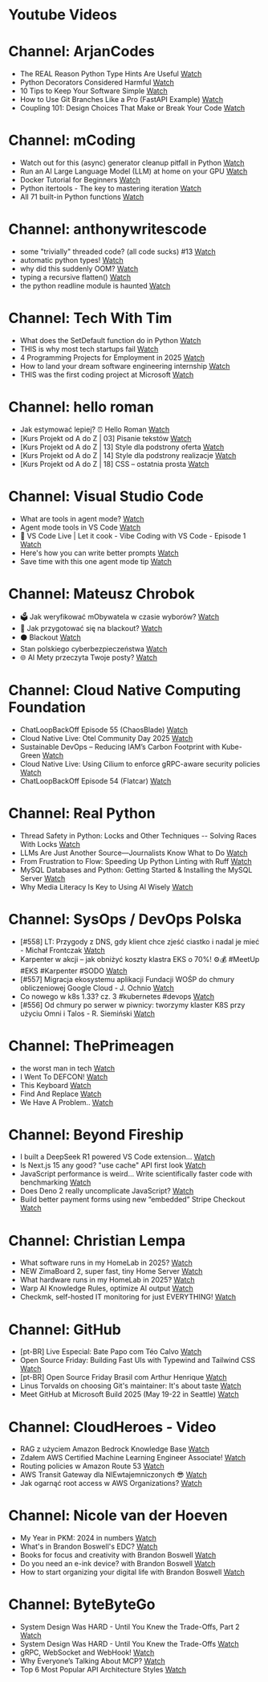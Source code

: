 
Youtube Videos
==============

# Channel: ArjanCodes
  
 - The REAL Reason Python Type Hints Are Useful  [Watch](https://youtu.be/0oBLMwHdZ2Y)  
 - Python Decorators Considered Harmful  [Watch](https://youtu.be/dVnNc9oEnF8)  
 - 10 Tips to Keep Your Software Simple  [Watch](https://youtu.be/0U-RwnWaFIM)  
 - How to Use Git Branches Like a Pro (FastAPI Example)  [Watch](https://youtu.be/viAZQjs5lHk)  
 - Coupling 101: Design Choices That Make or Break Your Code  [Watch](https://youtu.be/MM9VQp-k0JQ)
# Channel: mCoding
  
 - Watch out for this (async) generator cleanup pitfall in Python  [Watch](https://youtu.be/N56Jrqc7SBk)  
 - Run an AI Large Language Model (LLM) at home on your GPU  [Watch](https://youtu.be/RejIVgfER-4)  
 - Docker Tutorial for Beginners  [Watch](https://youtu.be/b0HMimUb4f0)  
 - Python itertools - The key to mastering iteration  [Watch](https://youtu.be/1p7xa_BHYDs)  
 - All 71 built-in Python functions  [Watch](https://youtu.be/7Qu_KXc7xSI)
# Channel: anthonywritescode
  
 - some "trivially" threaded code? (all code sucks) #13  [Watch](https://youtu.be/mftRzagtk4c)  
 - automatic python types!  [Watch](https://youtu.be/YTDpiP1-PRg)  
 - why did this suddenly OOM?  [Watch](https://youtu.be/xEfDMjogJnw)  
 - typing a recursive flatten()  [Watch](https://youtu.be/pXcV_OJI7j4)  
 - the python readline module is haunted  [Watch](https://youtu.be/b0JQkTWjg6g)
# Channel: Tech With Tim
  
 - What does the SetDefault function do in Python  [Watch](https://youtu.be/alISyR7ntsg)  
 - THIS is why most tech startups fail  [Watch](https://youtu.be/3tqLQleAzuw)  
 - 4 Programming Projects for Employment in 2025  [Watch](https://youtu.be/9TDtDCXTtPM)  
 - How to land your dream software engineering internship  [Watch](https://youtu.be/gNDcEyHctBc)  
 - THIS was the first coding project at Microsoft  [Watch](https://youtu.be/2l4kIDIGNg0)
# Channel: hello roman
  
 - Jak estymować lepiej? ⏰  Hello Roman  [Watch](https://youtu.be/trm4-53gp4g)  
 - [Kurs Projekt od A do Z | 03] Pisanie tekstów  [Watch](https://youtu.be/vTmJh0nX6Sk)  
 - [Kurs Projekt od A do Z | 13] Style dla podstrony oferta  [Watch](https://youtu.be/vVJeRbTPT4U)  
 - [Kurs Projekt od A do Z | 14] Style dla podstrony realizacje  [Watch](https://youtu.be/dL-0uYN72mM)  
 - [Kurs Projekt od A do Z | 18] CSS – ostatnia prosta  [Watch](https://youtu.be/f8tPJdD1_TE)
# Channel: Visual Studio Code
  
 - What are tools in agent mode?  [Watch](https://youtu.be/Nsc1hI2wp7M)  
 - Agent mode tools in VS Code  [Watch](https://youtu.be/VePxCcF99w4)  
 - 🔴 VS Code Live | Let it cook - Vibe Coding with VS Code - Episode 1  [Watch](https://youtu.be/Pv5DU1nwp6U)  
 - Here's how you can write better prompts  [Watch](https://youtu.be/nYQEfjK99I8)  
 - Save time with this one agent mode tip  [Watch](https://youtu.be/saqEIsltrQw)
# Channel: Mateusz Chrobok
  
 - 🗳️ Jak weryfikować mObywatela w czasie wyborów?  [Watch](https://youtu.be/0UpmdQZ_6Xw)  
 - 🎒 Jak przygotować się na blackout?  [Watch](https://youtu.be/zYmstGz4Gds)  
 - ⚫ Blackout  [Watch](https://youtu.be/GS1NGYAzQYY)  
 - Stan polskiego cyberbezpieczeństwa  [Watch](https://youtu.be/ldXnmO8IYjA)  
 - 🌐 AI Mety przeczyta Twoje posty?  [Watch](https://youtu.be/P-OdqT7hOsI)
# Channel: Cloud Native Computing Foundation
  
 - ChatLoopBackOff Episode 55 (​ChaosBlade)  [Watch](https://youtu.be/wvl4yJ9mABM)  
 - Cloud Native Live: Otel Community Day 2025  [Watch](https://youtu.be/A8blir4JoRw)  
 - Sustainable DevOps – Reducing IAM’s Carbon Footprint with Kube-Green  [Watch](https://youtu.be/fizouVuToy8)  
 - Cloud Native Live: Using Cilium to enforce gRPC-aware security policies  [Watch](https://youtu.be/00b1KN3141k)  
 - ChatLoopBackOff Episode 54 (​Flatcar)  [Watch](https://youtu.be/jR_-xUwi3qc)
# Channel: Real Python
  
 - Thread Safety in Python: Locks and Other Techniques -- Solving Races With Locks  [Watch](https://youtu.be/o1M4IK9Z-wA)  
 - LLMs Are Just Another Source—Journalists Know What to Do  [Watch](https://youtu.be/9NVSUEV9iJo)  
 - From Frustration to Flow: Speeding Up Python Linting with Ruff  [Watch](https://youtu.be/y40_jcy1HGU)  
 - MySQL Databases and Python: Getting Started & Installing the MySQL Server  [Watch](https://youtu.be/Xyvhi6JmM4c)  
 - Why Media Literacy Is Key to Using AI Wisely  [Watch](https://youtu.be/pJKn2jbzigo)
# Channel: SysOps / DevOps Polska
  
 - [#558] LT: Przygody z DNS, gdy klient chce zjeść ciastko i nadal je mieć - Michał Frontczak  [Watch](https://youtu.be/L50I8co19J4)  
 - Karpenter w akcji – jak obniżyć koszty klastra EKS o 70%! ⚙️💰 #MeetUp #EKS #Karpenter #SODO  [Watch](https://youtu.be/STj44uVuHyY)  
 - [#557] Migracja ekosystemu aplikacji Fundacji WOŚP do chmury obliczeniowej Google Cloud - J. Ochnio  [Watch](https://youtu.be/imKt1z1vGKc)  
 - Co nowego w k8s 1.33? cz. 3 #kubernetes #devops  [Watch](https://youtu.be/XX968aOjntE)  
 - [#556] Od chmury po serwer w piwnicy: tworzymy klaster K8S przy użyciu Omni i Talos - R. Siemiński  [Watch](https://youtu.be/H2jIdozoWW4)
# Channel: ThePrimeagen
  
 - the worst man in tech  [Watch](https://youtu.be/A_XGsAl-LqY)  
 - I Went To DEFCON!  [Watch](https://youtu.be/GwcFxTuMYmU)  
 - This Keyboard  [Watch](https://youtu.be/dhuX9t2j5Hc)  
 - Find And Replace  [Watch](https://youtu.be/v2a6Nv7RSd0)  
 - We Have A Problem..  [Watch](https://youtu.be/1-0r90bm6CE)
# Channel: Beyond Fireship
  
 - I built a DeepSeek R1 powered VS Code extension…  [Watch](https://youtu.be/clJCDHml2cA)  
 - Is Next.js 15 any good? "use cache" API first look  [Watch](https://youtu.be/xWkozeculPo)  
 - JavaScript performance is weird... Write scientifically faster code with benchmarking  [Watch](https://youtu.be/_pWA4rbzvIg)  
 - Does Deno 2 really uncomplicate JavaScript?  [Watch](https://youtu.be/8IHhvkaVqVE)  
 - Build better payment forms using new “embedded” Stripe Checkout  [Watch](https://youtu.be/7WFXl4-aCxs)
# Channel: Christian Lempa
  
 - What software runs in my HomeLab in 2025?  [Watch](https://youtu.be/KJVe_E6tdzw)  
 - NEW ZimaBoard 2, super fast, tiny Home Server  [Watch](https://youtu.be/D038iKKoiYI)  
 - What hardware runs in my HomeLab in 2025?  [Watch](https://youtu.be/4QlawuxRY00)  
 - Warp AI Knowledge Rules, optimize AI output  [Watch](https://youtu.be/GZtWIU0T888)  
 - Checkmk, self-hosted IT monitoring for just EVERYTHING!  [Watch](https://youtu.be/Rb1_7gbgS7k)
# Channel: GitHub
  
 - [pt-BR] Live Especial: Bate Papo com Téo Calvo  [Watch](https://youtu.be/1KyFyOZCMdA)  
 - Open Source Friday: Building Fast UIs with Typewind and Tailwind CSS  [Watch](https://youtu.be/4QShqGuMxmw)  
 - [pt-BR] Open Source Friday Brasil com Arthur Henrique  [Watch](https://youtu.be/PIQtebdIQa4)  
 - Linus Torvalds on choosing Git's maintainer: It's about taste  [Watch](https://youtu.be/exNrTPVspQc)  
 - Meet GitHub at Microsoft Build 2025 (May 19-22 in Seattle)  [Watch](https://youtu.be/4OmdhEpq_Ac)
# Channel: CloudHeroes - Video
  
 - RAG z użyciem Amazon Bedrock Knowledge Base  [Watch](https://youtu.be/oKjLdd_X1VQ)  
 - Zdałem AWS Certified Machine Learning Engineer Associate!  [Watch](https://youtu.be/leMqxVRNpmQ)  
 - Routing policies w Amazon Route 53  [Watch](https://youtu.be/AJb-VYx7jvU)  
 - AWS Transit Gateway dla NIEwtajemniczonych 😎  [Watch](https://youtu.be/06n86Z0sr-k)  
 - Jak ogarnąć root access w AWS Organizations?  [Watch](https://youtu.be/q5Lyj7RYxBk)
# Channel: Nicole van der Hoeven
  
 - My Year in PKM: 2024 in numbers  [Watch](https://youtu.be/NxCZ8GaM-Vw)  
 - What's in Brandon Boswell's EDC?  [Watch](https://youtu.be/Noswl0jCA4k)  
 - Books for focus and creativity with Brandon Boswell  [Watch](https://youtu.be/Ugc4U8Rx7RM)  
 - Do you need an e-ink device? with Brandon Boswell  [Watch](https://youtu.be/uUKPV6mWMFM)  
 - How to start organizing your digital life with Brandon Boswell  [Watch](https://youtu.be/Ykhyw3T3ICU)
# Channel: ByteByteGo
  
 - System Design Was HARD - Until You Knew the Trade-Offs, Part 2  [Watch](https://youtu.be/2g1G8Jr88xU)  
 - System Design Was HARD - Until You Knew the Trade-Offs  [Watch](https://youtu.be/1nENigGr-a0)  
 - gRPC, WebSocket and WebHook!  [Watch](https://youtu.be/f7KgDNZU3-Y)  
 - Why Everyone’s Talking About MCP?  [Watch](https://youtu.be/_d0duu3dED4)  
 - Top 6 Most Popular API Architecture Styles  [Watch](https://youtu.be/PNRbanEKGtw)